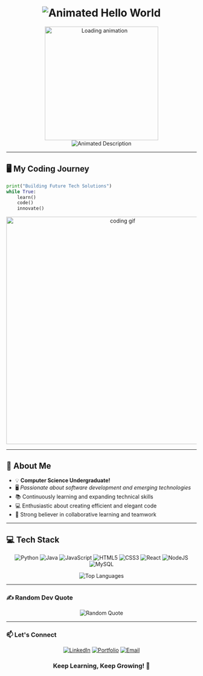 <div align="center">

# <img src="https://readme-typing-svg.demolab.com?font=Fira+Code&weight=600&size=40&duration=3000&pause=1000&color=FFD700&center=true&vCenter=true&width=600&height=60&lines=Hello+World!+👋" alt="Animated Hello World" />

<img src="https://media1.giphy.com/media/v1.Y2lkPTc5MGI3NjExNW5ja2x0dW5yMWJua3R1cjhuY3JvcGdiMWFiOXF5eG16eWNsbHViZyZlcD12MV9pbnRlcm5hbF9naWZfYnlfaWQmY3Q9Zw/ACzsN9dhQuOZ6RYXcM/giphy.gif" width="300" alt="Loading animation">
</div>

<div align="center">
  <img src="https://readme-typing-svg.demolab.com?font=Fira+Code&weight=600&size=28&duration=3000&pause=1000&color=FFD700&center=true&vCenter=true&width=500&height=50&lines=I'M+VIJAN+WIJEWARDANA" alt="Animated Description" />
</div>

---

## 🖥️ My Coding Journey
```python
print("Building Future Tech Solutions")
while True:
    learn()
    code()
    innovate()
```

<div align="center">
  <img src="https://media2.giphy.com/media/v1.Y2lkPTc5MGI3NjExNW03ZndldXdvZ2VtdnFxZGRtcGVrYWI1anZieDY3eXhtYWk1a2RmOSZlcD12MV9pbnRlcm5hbF9naWZfYnlfaWQmY3Q9Zw/MYI6NK4JOGpOzOriEg/giphy.gif" width="600" alt="coding gif">
</div>

---

## 🚀 About Me

- 💡 **Computer Science Undergraduate!**
- 🖥️ *Passionate about software development and emerging technologies*
- 📚 Continuously learning and expanding technical skills
- 💻 Enthusiastic about creating efficient and elegant code
- 🤝 Strong believer in collaborative learning and teamwork

---

## 💻 Tech Stack

<div align="center">

![Python](https://img.shields.io/badge/python-3670A0?style=for-the-badge&logo=python&logoColor=ffdd54) 
![Java](https://img.shields.io/badge/java-%23ED8B00.svg?style=for-the-badge&logo=openjdk&logoColor=white) 
![JavaScript](https://img.shields.io/badge/javascript-%23323330.svg?style=for-the-badge&logo=javascript&logoColor=%23F7DF1E) 
![HTML5](https://img.shields.io/badge/html5-%23E34F26.svg?style=for-the-badge&logo=html5&logoColor=white) 
![CSS3](https://img.shields.io/badge/css3-%231572B6.svg?style=for-the-badge&logo=css3&logoColor=white)
![React](https://img.shields.io/badge/react-%2320232a.svg?style=for-the-badge&logo=react&logoColor=%2361DAFB)
![NodeJS](https://img.shields.io/badge/node.js-6DA55F?style=for-the-badge&logo=node.js&logoColor=white)
![MySQL](https://img.shields.io/badge/mysql-4479A1.svg?style=for-the-badge&logo=mysql&logoColor=white)

![Top Languages](https://github-readme-stats.vercel.app/api/top-langs/?username=HavinduVijan&theme=radical&layout=compact&hide_border=false&include_all_commits=false&count_private=false)

</div>

---

### ✍️ Random Dev Quote

<div align="center">

![Random Quote](https://quotes-github-readme.vercel.app/api?type=horizontal&theme=radical)

</div>

---

### 📫 Let's Connect

<div align="center">

[![LinkedIn](https://img.shields.io/badge/LinkedIn-0077B5?style=for-the-badge&logo=linkedin&logoColor=white)](https://linkedin.com/in/[YourProfile])
[![Portfolio](https://img.shields.io/badge/Portfolio-%23000000.svg?style=for-the-badge&logo=firefox&logoColor=#FF7139)](https://your-portfolio.com)
[![Email](https://img.shields.io/badge/Gmail-D14836?style=for-the-badge&logo=gmail&logoColor=white)](mailto:youremail@gmail.com)


### Keep Learning, Keep Growing! 🚀
